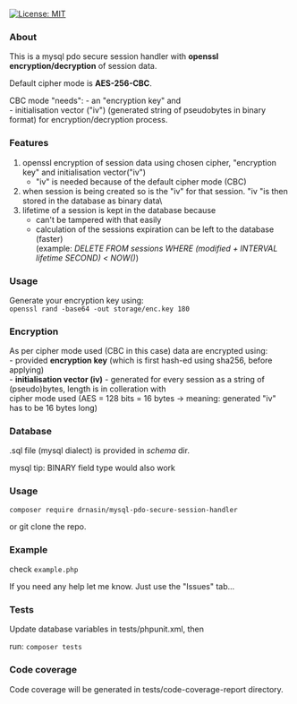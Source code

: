 [![License: MIT](https://img.shields.io/badge/License-MIT-yellow.svg)](https://opensource.org/licenses/MIT)

### About
This is a mysql pdo secure session handler with **openssl encryption/decryption** of session data.

Default cipher mode is **AES-256-CBC**.

CBC mode "needs":
    - an "encryption key" and\
    - initialisation vector ("iv") (generated string of pseudobytes in binary format) for encryption/decryption process.

### Features
   1. openssl encryption of session data using chosen cipher, "encryption key" and initialisation vector("iv")
        - "iv" is needed because of the default cipher mode (CBC)
   2. when session is being created so is the "iv" for that session. "iv "is then stored in the database as binary data\
   2. lifetime of a session is kept in the database because
        - can't be tampered with that easily
        - calculation of the sessions expiration can be left to the database (faster)\
        (example: _DELETE FROM sessions WHERE (modified + INTERVAL lifetime SECOND) < NOW()_)

### Usage
Generate your encryption key using:\
`openssl rand -base64 -out storage/enc.key 180`

### Encryption
As per cipher mode used (CBC in this case) data are encrypted using:\
    - provided **encryption key** (which is first hash-ed using sha256, before applying) \
    - **initialisation vector (iv)** - generated for every session as a string of (pseudo)bytes, length is in colleration with\
                                       cipher mode used (AES = 128 bits = 16 bytes -> meaning: generated "iv" has to be 16 bytes long)

### Database
.sql file (mysql dialect) is provided in *schema* dir.

mysql tip: BINARY field type would also work

### Usage

`composer require drnasin/mysql-pdo-secure-session-handler`

or git clone the repo.

### Example

check `example.php`

If you need any help let me know. Just use the "Issues" tab...

### Tests
Update database variables in tests/phpunit.xml, then

run: `composer tests`

### Code coverage
Code coverage will be generated in tests/code-coverage-report directory.



